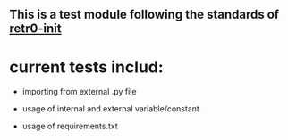 ## This is a test module following the standards of [retr0-init](https://github.com/retr0-init)

# current tests includ:

- importing from external .py file

- usage of internal and external variable/constant

- usage of requirements.txt
